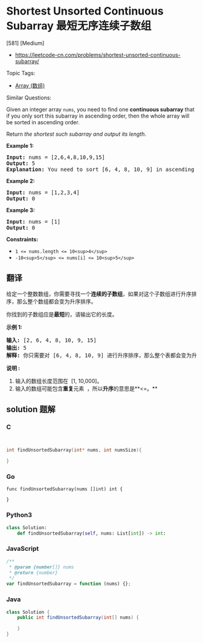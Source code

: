 # Shortest Unsorted Continuous Subarray 最短无序连续子数组

[581] [Medium]

- https://leetcode-cn.com/problems/shortest-unsorted-continuous-subarray/

Topic Tags:

- [Array (数组)](https://leetcode-cn.com/tag/array/)

Similar Questions:

Given an integer array `nums`, you need to find one **continuous subarray** that if you only sort this subarray in ascending order, then the whole array will be sorted in ascending order.

Return *the shortest such subarray and output its length*.

**Example 1:**

<pre><strong>Input:</strong> nums = [2,6,4,8,10,9,15]
<strong>Output:</strong> 5
<strong>Explanation:</strong> You need to sort [6, 4, 8, 10, 9] in ascending order to make the whole array sorted in ascending order.
</pre>

**Example 2:**

<pre><strong>Input:</strong> nums = [1,2,3,4]
<strong>Output:</strong> 0
</pre>

**Example 3:**

<pre><strong>Input:</strong> nums = [1]
<strong>Output:</strong> 0
</pre>

**Constraints:**

- `1 <= nums.length <= 10<sup>4</sup>`
- `-10<sup>5</sup> <= nums[i] <= 10<sup>5</sup>`

## 翻译

给定一个整数数组，你需要寻找一个**连续的子数组**，如果对这个子数组进行升序排序，那么整个数组都会变为升序排序。

你找到的子数组应是**最短**的，请输出它的长度。

**示例 1:**

<pre><strong>输入:</strong> [2, 6, 4, 8, 10, 9, 15]
<strong>输出:</strong> 5
<strong>解释:</strong> 你只需要对 [6, 4, 8, 10, 9] 进行升序排序，那么整个表都会变为升序排序。
</pre>

**说明 :**

1.  输入的数组长度范围在  \[1, 10,000\]。
2.  输入的数组可能包含**重复**元素  ，所以**升序**的意思是**<=。**

## solution 题解

### C

```c


int findUnsortedSubarray(int* nums, int numsSize){

}
```

### Go

```golang
func findUnsortedSubarray(nums []int) int {

}
```

### Python3

```python
class Solution:
    def findUnsortedSubarray(self, nums: List[int]) -> int:
```

### JavaScript

```javascript
/**
 * @param {number[]} nums
 * @return {number}
 */
var findUnsortedSubarray = function (nums) {};
```

### Java

```java
class Solution {
    public int findUnsortedSubarray(int[] nums) {

    }
}
```
